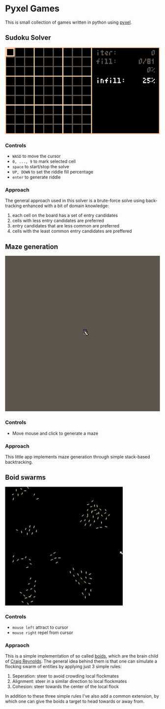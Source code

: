 # Pyxel Games

This is small collection of games written in python using [pyxel](https://github.com/kitao/pyxel).

## Sudoku Solver
![ss](.images/sudoku-solver.gif)
### Controls
* `WASD` to move the cursor
* `0, ..., 9` to mark selected cell
* `space` to start/stop the solve
* `UP, DOWN` to set the riddle fill percentage
* `enter` to generate riddle

### Approach
The general approach used in this solver is a brute-force solve using back-tracking enhanced with a bit of domain knowledge:
1. each cell on the board has a set of entry candidates
2. cells with less entry candidates are preferred
3. entry candidates that are less common are preferred
4. cells with the least common entry candidates are preffered


## Maze generation
![m](.images/mazes.gif)

### Controls
* Move mouse and click to generate a maze

### Approach
This little app implements maze generation through simple stack-based backtracking.

## Boid swarms
![m](.images/boids.gif)

### Controls
* `mouse left` attract to cursor
* `mouse right` repel from cursor

### Appraoch
This is a simple implementation of so called [boids](http://www.red3d.com/cwr/boids/), which are the brain child of [Craig Reynolds](http://www.red3d.com/cwr/index.html). The general idea behind them is that one can simulate a flocking swarm of entities by applying just 3 simple rules:
1. Seperation: steer to avoid crowding local flockmates
2. Alignment: steer in a similar direction to local flockmates
3. Cohesion: steer towards the center of the local flock

In addition to these three simple rules I've also add a common extension, by which one can give the boids a target to head towards or away from.